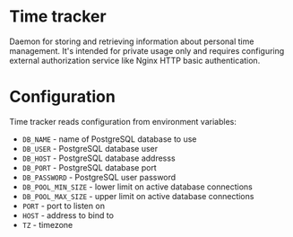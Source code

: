 # Time tracker

Daemon for storing and retrieving information about personal time management.
It's intended for private usage only and requires configuring external
authorization service like Nginx HTTP basic authentication.

# Configuration

Time tracker reads configuration from environment variables:

- `DB_NAME` - name of PostgreSQL database to use
- `DB_USER` - PostgreSQL database user
- `DB_HOST` - PostgreSQL database addresss
- `DB_PORT` - PostgreSQL database port
- `DB_PASSWORD` - PostgreSQL user password
- `DB_POOL_MIN_SIZE` - lower limit on active database connections
- `DB_POOL_MAX_SIZE` - upper limit on active database connections
- `PORT` - port to listen on
- `HOST` - address to bind to
- `TZ` - timezone
